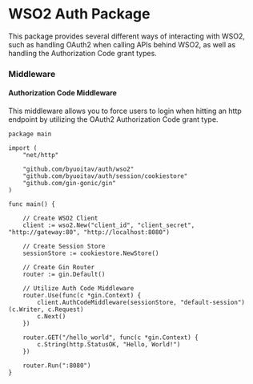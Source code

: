 # WSO2 Auth Package

This package provides several different ways of interacting with WSO2, such as
handling OAuth2 when calling APIs behind WSO2, as well as handling the
Authorization Code grant types.

### Middleware

#### Authorization Code Middleware

This middleware allows you to force users to login when hitting an http endpoint
by utilizing the OAuth2 Authorization Code grant type. 

``` golang
package main

import (
	"net/http"

	"github.com/byuoitav/auth/wso2"
	"github.com/byuoitav/auth/session/cookiestore"
	"github.com/gin-gonic/gin"
)

func main() {

	// Create WSO2 Client
	client := wso2.New("client_id", "client_secret", "http://gateway:80", "http://localhost:8080")

	// Create Session Store
	sessionStore := cookiestore.NewStore()

	// Create Gin Router
	router := gin.Default()

	// Utilize Auth Code Middleware
	router.Use(func(c *gin.Context) {
		client.AuthCodeMiddleware(sessionStore, "default-session")(c.Writer, c.Request)
		c.Next()
	})

	router.GET("/hello_world", func(c *gin.Context) {
		c.String(http.StatusOK, "Hello, World!")
	})

	router.Run(":8080")
}
```
